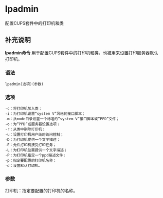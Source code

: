 lpadmin
===

配置CUPS套件中的打印机和类

## 补充说明

**lpadmin命令** 用于配置CUPS套件中的打印机和类，也被用来设置打印服务器默认打印机。

### 语法  

```
lpadmin(选项)(参数)
```

### 选项  

```
-c：将打印机加入类；
-i：为打印机设置“system V”风格的接口脚本；
-m：从mode目录设置一个标准的“system V”接口脚本或“PPD”文件；
-o：为“PPD”或服务器设置选项；
-r：从类中删除打印机；
-u：设置打印机用户级的访问控制；
-D：为打印机提供一个文字描述；
-E：允许打印机接受打印任务；
-L：为打印机位置提供一个文字描述；
-P：为打印机指定一个ppd描述文件；
-p：指定要配置的打印机名称；
-d：设置默认打印机。
```

### 参数  

打印机：指定要配置的打印机的名称。


<!-- Linux命令行搜索引擎：https://jaywcjlove.github.io/linux-command/ -->